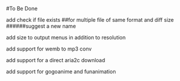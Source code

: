 #To Be Done

add check if file exists ##for multiple file of same format and diff size ######suggest a new name


add size to output menus in addition to resolution


add support for wemb to mp3 conv

add support for a direct aria2c download

add  support for gogoanime and funanimation
